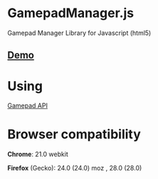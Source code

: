 GamepadManager.js
=================

Gamepad Manager Library for Javascript (html5)

[**Demo**](http://juampi92.github.io/GamepadManager.js/demo.html)
---

Using
=====

[Gamepad API](https://developer.mozilla.org/en-US/docs/Web/API/Gamepad)

Browser compatibility
=====


**Chrome**: 21.0 webkit

**Firefox** (Gecko): 24.0 (24.0) moz , 28.0 (28.0)
